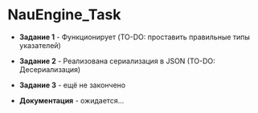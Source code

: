 # NauEngine_Task

* **Задание 1** - Функционирует (TO-DO: проставить правильные типы указателей)

* **Задание 2** - Реализована сериализация в JSON (TO-DO: Десериализация)

* **Задание 3** - ещё не закончено

* **Документация** - ожидается...
